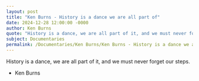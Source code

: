 ```yaml
---
layout: post
title: "Ken Burns - History is a dance we are all part of"
date: 2024-12-28 12:00:00 -0000
author: Ken Burns
quote: "History is a dance, we are all part of it, and we must never forget our steps."
subject: Documentaries
permalink: /Documentaries/Ken Burns/Ken Burns - History is a dance we are all part of
---
```


History is a dance, we are all part of it, and we must never forget our steps.

- Ken Burns
